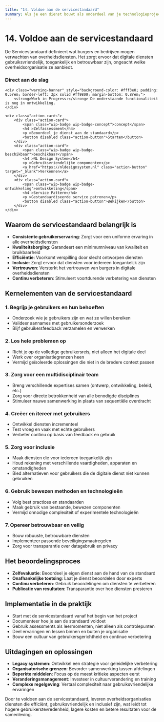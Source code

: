 ```yaml
---
title: "14. Voldoe aan de servicestandaard"
summary: Als je een dienst bouwt als onderdeel van je technologieproject of -programma, moet je ook voldoen aan de Servicestandaard.
---
```


# 14. Voldoe aan de servicestandaard

De Servicestandaard definieert wat burgers en bedrijven mogen verwachten van overheidsdiensten. Het zorgt ervoor dat digitale diensten gebruiksvriendelijk, toegankelijk en betrouwbaar zijn, ongeacht welke overheidsorganisatie ze aanbiedt.

<div class="direct-aan-de-slag">
    <h3>Direct aan de slag</h3>

    <div class="warning-banner" style="background-color: #fff3e0; padding: 0.5rem; border-left: 3px solid #ff9800; margin-bottom: 0.8rem;">
        <strong>Work in Progress:</strong> De onderstaande functionaliteit is nog in ontwikkeling.
    </div>

    <div class="action-cards">
        <div class="action-card">
            <span class="wip-badge wip-badge-concept">concept</span>
            <h4 >Zelfassessment</h4>
            <p >Beoordeel je dienst aan de standaard</p>
            <button disabled class="action-button">Starten</button>
        </div>
        <div class="action-card">
            <span class="wip-badge wip-badge-beschikbaar">beschikbaar</span>
            <h4 >NL Design System</h4>
            <p >Gebruiksvriendelijke componenten</p>
            <a href="https://nldesignsystem.nl" class="action-button" target="_blank">Verkennen</a>
        </div>
        <div class="action-card">
            <span class="wip-badge wip-badge-ontwikkeling">ontwikkeling</span>
            <h4 >Service Pattern</h4>
            <p >Gestandaardiseerde service patronen</p>
            <button disabled class="action-button">Bekijken</button>
        </div>
    </div>
</div>

## Waarom de servicestandaard belangrijk is

- **Consistente gebruikerservaring**: Zorgt voor een uniforme ervaring in alle overheidsdiensten
- **Kwaliteitsborging**: Garandeert een minimumniveau van kwaliteit en bruikbaarheid
- **Efficiëntie**: Voorkomt verspilling door slecht ontworpen diensten
- **Inclusie**: Zorgt ervoor dat diensten voor iedereen toegankelijk zijn
- **Vertrouwen**: Versterkt het vertrouwen van burgers in digitale overheidsdiensten
- **Continu verbeteren**: Stimuleert voortdurende verbetering van diensten

## Kernelementen van de servicestandaard

### 1. Begrijp je gebruikers en hun behoeften

- Onderzoek wie je gebruikers zijn en wat ze willen bereiken
- Valideer aannames met gebruikersonderzoek
- Blijf gebruikersfeedback verzamelen en verwerken

### 2. Los hele problemen op

- Richt je op de volledige gebruikersreis, niet alleen het digitale deel
- Werk over organisatiegrenzen heen
- Vermijd geïsoleerde oplossingen die niet in de bredere context passen

### 3. Zorg voor een multidisciplinair team

- Breng verschillende expertises samen (ontwerp, ontwikkeling, beleid, etc.)
- Zorg voor directe betrokkenheid van alle benodigde disciplines
- Stimuleer nauwe samenwerking in plaats van sequentiële overdracht

### 4. Creëer en itereer met gebruikers

- Ontwikkel diensten incrementeel
- Test vroeg en vaak met echte gebruikers
- Verbeter continu op basis van feedback en gebruik

### 5. Zorg voor inclusie

- Maak diensten die voor iedereen toegankelijk zijn
- Houd rekening met verschillende vaardigheden, apparaten en omstandigheden
- Bied alternatieven voor gebruikers die de digitale dienst niet kunnen gebruiken

### 6. Gebruik bewezen methoden en technologieën

- Volg best practices en standaarden
- Maak gebruik van bestaande, bewezen componenten
- Vermijd onnodige complexiteit of experimentele technologieën

### 7. Opereer betrouwbaar en veilig

- Bouw robuuste, betrouwbare diensten
- Implementeer passende beveiligingsmaatregelen
- Zorg voor transparantie over datagebruik en privacy

## Het beoordelingsproces

- **Zelfevaluatie**: Beoordeel je eigen dienst aan de hand van de standaard
- **Onafhankelijke toetsing**: Laat je dienst beoordelen door experts
- **Continu verbeteren**: Gebruik beoordelingen om diensten te verbeteren
- **Publicatie van resultaten**: Transparantie over hoe diensten presteren

## Implementatie in de praktijk

- Start met de servicestandaard vanaf het begin van het project
- Documenteer hoe je aan de standaard voldoet
- Gebruik assessments als leermomenten, niet alleen als controlepunten
- Deel ervaringen en lessen binnen en buiten je organisatie
- Bouw een cultuur van gebruikersgerichtheid en continue verbetering

## Uitdagingen en oplossingen

- **Legacy systemen**: Ontwikkel een strategie voor geleidelijke verbetering
- **Organisatorische grenzen**: Bevorder samenwerking tussen afdelingen
- **Beperkte middelen**: Focus op de meest kritieke aspecten eerst
- **Veranderingsmanagement**: Investeer in cultuurverandering en training
- **Complexe regelgeving**: Vertaal complexiteit naar gebruiksvriendelijke ervaringen

Door te voldoen aan de servicestandaard, leveren overheidsorganisaties diensten die efficiënt, gebruiksvriendelijk en inclusief zijn, wat leidt tot hogere gebruikerstevredenheid, lagere kosten en betere resultaten voor de samenleving.
